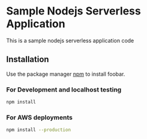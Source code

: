 # Sample Nodejs Serverless Application
This is a sample nodejs serverless application code

## Installation

Use the package manager [npm](https://docs.npmjs.com/downloading-and-installing-node-js-and-npm) to install foobar.

### For Development and localhost testing
```bash
npm install
```

### For AWS deployments
```bash
npm install --production 
```